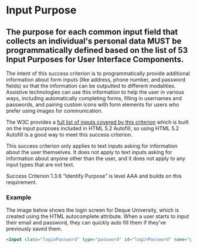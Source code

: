 # Input Purpose

## The purpose for each common input field that collects an individual's personal data MUST be programmatically defined based on the list of 53 Input Purposes for User Interface Components.

The intent of this success criterion is to programmatically provide additional information about form inputs (like address, phone number, and password fields) so that the information can be outputted to different modalities. Assistive technologies can use this information to help the user in various ways, including automatically completing forms, filling in usernames and passwords, and pairing custom icons with form elements for users who prefer using images for communication.

The W3C provides a [full list of inputs covered by this criterion](https://www.w3.org/TR/WCAG21/#input-purposes) which is built on the input purposes included in HTML 5.2 Autofill, so using HTML 5.2 Autofill is a good way to meet this success criterion.

This success criterion only applies to text inputs asking for information about the user themselves. It does not apply to text inputs asking for information about anyone other than the user, and it does not apply to any input types that are not text.

Success Criterion 1.3.6 “Identify Purpose” is level AAA and builds on this requirement.

### Example

The image below shows the login screen for Deque University, which is created using the HTML autocomplete attribute. When a user starts to input their email and password, they can quickly auto fill them if they’ve previously saved them.

```html
<input class="loginPassword" type="password" id="loginPassword" name="password" aria-required="true" autocomplete="current-password" required="required" oninvalid="this.setCustomValidity('Enter password to login')" oninput="this.setCustomValidity('')"/>
```